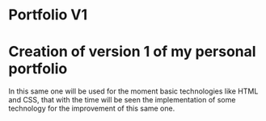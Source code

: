 # Portfolio V1

# Creation of version 1 of my personal portfolio

In this same one will be used for the moment basic technologies like HTML and CSS, that with the time will be seen the implementation of some technology for the improvement of this same one.